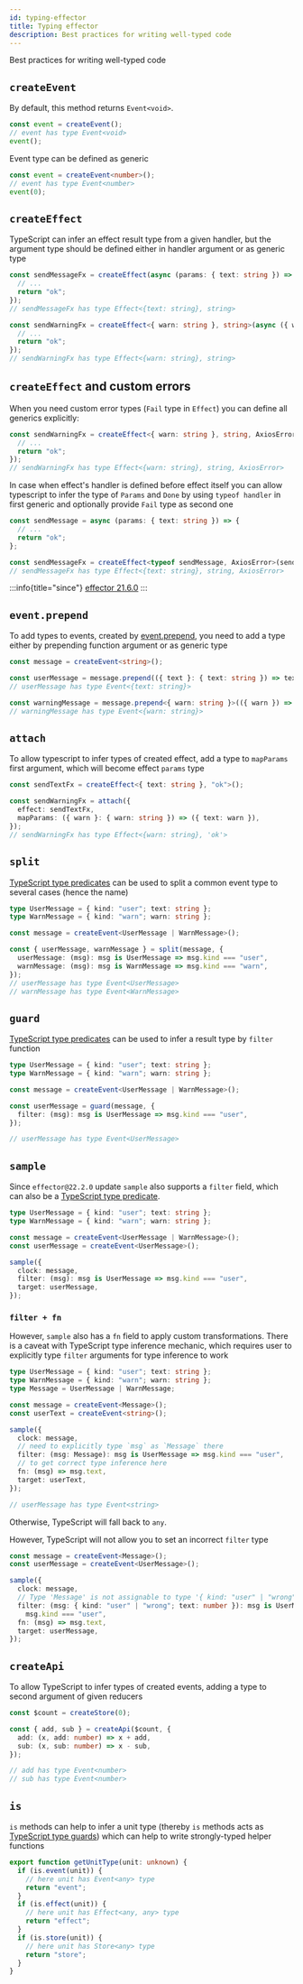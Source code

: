 ```yaml
---
id: typing-effector
title: Typing effector
description: Best practices for writing well-typed code
---
```


Best practices for writing well-typed code

## `createEvent`

By default, this method returns `Event<void>`.

```typescript
const event = createEvent();
// event has type Event<void>
event();
```

Event type can be defined as generic

```typescript
const event = createEvent<number>();
// event has type Event<number>
event(0);
```

## `createEffect`

TypeScript can infer an effect result type from a given handler, but the argument type should be defined either in handler argument or as generic type

```typescript
const sendMessageFx = createEffect(async (params: { text: string }) => {
  // ...
  return "ok";
});
// sendMessageFx has type Effect<{text: string}, string>

const sendWarningFx = createEffect<{ warn: string }, string>(async ({ warn }) => {
  // ...
  return "ok";
});
// sendWarningFx has type Effect<{warn: string}, string>
```

## `createEffect` and custom errors

When you need custom error types (`Fail` type in `Effect`) you can define all generics explicitly:

```typescript
const sendWarningFx = createEffect<{ warn: string }, string, AxiosError>(async ({ warn }) => {
  // ...
  return "ok";
});
// sendWarningFx has type Effect<{warn: string}, string, AxiosError>
```

In case when effect's handler is defined before effect itself you can allow typescript to infer the type of `Params` and `Done` by using `typeof handler` in first generic and optionally provide `Fail` type as second one

```typescript
const sendMessage = async (params: { text: string }) => {
  // ...
  return "ok";
};

const sendMessageFx = createEffect<typeof sendMessage, AxiosError>(sendMessage);
// sendMessageFx has type Effect<{text: string}, string, AxiosError>
```

:::info{title="since"}
[effector 21.6.0](https://changelog.effector.dev/#effector-21-6-0)
:::

## `event.prepend`

To add types to events, created by [event.prepend](/en/api/effector/Event#event-prepend-fn), you need to add a type either by prepending function argument or as generic type

```typescript
const message = createEvent<string>();

const userMessage = message.prepend(({ text }: { text: string }) => text);
// userMessage has type Event<{text: string}>

const warningMessage = message.prepend<{ warn: string }>(({ warn }) => warn);
// warningMessage has type Event<{warn: string}>
```

## `attach`

To allow typescript to infer types of created effect, add a type to `mapParams` first argument, which will become effect `params` type

```typescript
const sendTextFx = createEffect<{ text: string }, "ok">();

const sendWarningFx = attach({
  effect: sendTextFx,
  mapParams: ({ warn }: { warn: string }) => ({ text: warn }),
});
// sendWarningFx has type Effect<{warn: string}, 'ok'>
```

## `split`

[TypeScript type predicates](https://www.typescriptlang.org/docs/handbook/advanced-types.html#using-type-predicates) can be used to split a common event type to several cases (hence the name)

```typescript
type UserMessage = { kind: "user"; text: string };
type WarnMessage = { kind: "warn"; warn: string };

const message = createEvent<UserMessage | WarnMessage>();

const { userMessage, warnMessage } = split(message, {
  userMessage: (msg): msg is UserMessage => msg.kind === "user",
  warnMessage: (msg): msg is WarnMessage => msg.kind === "warn",
});
// userMessage has type Event<UserMessage>
// warnMessage has type Event<WarnMessage>
```

## `guard`

[TypeScript type predicates](https://www.typescriptlang.org/docs/handbook/advanced-types.html#using-type-predicates) can be used to infer a result type by `filter` function

```typescript
type UserMessage = { kind: "user"; text: string };
type WarnMessage = { kind: "warn"; warn: string };

const message = createEvent<UserMessage | WarnMessage>();

const userMessage = guard(message, {
  filter: (msg): msg is UserMessage => msg.kind === "user",
});

// userMessage has type Event<UserMessage>
```

## `sample`

Since `effector@22.2.0` update `sample` also supports a `filter` field, which can also be a [TypeScript type predicate](https://www.typescriptlang.org/docs/handbook/advanced-types.html#using-type-predicates).

```typescript
type UserMessage = { kind: "user"; text: string };
type WarnMessage = { kind: "warn"; warn: string };

const message = createEvent<UserMessage | WarnMessage>();
const userMessage = createEvent<UserMessage>();

sample({
  clock: message,
  filter: (msg): msg is UserMessage => msg.kind === "user",
  target: userMessage,
});
```

### `filter + fn`

However, `sample` also has a `fn` field to apply custom transformations.
There is a caveat with TypeScript type inference mechanic, which requires user to explicitly type `filter` arguments for type inference to work

```typescript
type UserMessage = { kind: "user"; text: string };
type WarnMessage = { kind: "warn"; warn: string };
type Message = UserMessage | WarnMessage;

const message = createEvent<Message>();
const userText = createEvent<string>();

sample({
  clock: message,
  // need to explicitly type `msg` as `Message` there
  filter: (msg: Message): msg is UserMessage => msg.kind === "user",
  // to get correct type inference here
  fn: (msg) => msg.text,
  target: userText,
});

// userMessage has type Event<string>
```

Otherwise, TypeScript will fall back to `any`.

However, TypeScript will not allow you to set an incorrect `filter` type

```typescript
const message = createEvent<Message>();
const userMessage = createEvent<UserMessage>();

sample({
  clock: message,
  // Type 'Message' is not assignable to type '{ kind: "user" | "wrong"; text: number; }'.
  filter: (msg: { kind: "user" | "wrong"; text: number }): msg is UserMessage =>
    msg.kind === "user",
  fn: (msg) => msg.text,
  target: userMessage,
});
```

## `createApi`

To allow TypeScript to infer types of created events, adding a type to second argument of given reducers

```typescript
const $count = createStore(0);

const { add, sub } = createApi($count, {
  add: (x, add: number) => x + add,
  sub: (x, sub: number) => x - sub,
});

// add has type Event<number>
// sub has type Event<number>
```

## `is`

`is` methods can help to infer a unit type (thereby `is` methods acts as [TypeScript type guards](https://www.typescriptlang.org/docs/handbook/advanced-types.html#type-guards-and-differentiating-types)) which can help to write strongly-typed helper functions

```typescript
export function getUnitType(unit: unknown) {
  if (is.event(unit)) {
    // here unit has Event<any> type
    return "event";
  }
  if (is.effect(unit)) {
    // here unit has Effect<any, any> type
    return "effect";
  }
  if (is.store(unit)) {
    // here unit has Store<any> type
    return "store";
  }
}
```
